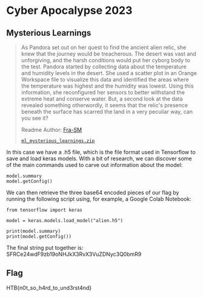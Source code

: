 # Cyber Apocalypse 2023

## Mysterious Learnings

> As Pandora set out on her quest to find the ancient alien relic, she knew that the journey would be treacherous. The desert was vast and unforgiving, and the harsh conditions would put her cyborg body to the test. Pandora started by collecting data about the temperature and humidity levels in the desert. She used a scatter plot in an Orange Workspace file to visualize this data and identified the areas where the temperature was highest and the humidity was lowest. Using this information, she reconfigured her sensors to better withstand the extreme heat and conserve water. But, a second look at the data revealed something otherwordly, it seems that the relic's presence beneath the surface has scarred the land in a very peculiar way, can you see it?
>
>  Readme Author: [Fra-SM](https://github.com/Fra-SM)
>
> [`ml_mysterious_learnings.zip`](ml_mysterious_learnings.zip)

In this case we have a .h5 file, which is the file format used in Tensorflow to save and load keras models. With a bit of research, we can discover some of the main commands used to carve out information about the model:

```
model.summary
model.getConfig()
```
We can then retrieve the three base64 encoded pieces of our flag by running the following script using, for example, a Google Colab Notebook:
```
from tensorflow import keras

model = keras.models.load_model("alien.h5")
 
print(model.summary)
print(model.getConfig())
```
The final string put together is: SFRCe24wdF9zb19oNHJkX3RvX3VuZDNyc3Q0bmR9

## Flag
HTB{n0t_so_h4rd_to_und3rst4nd}